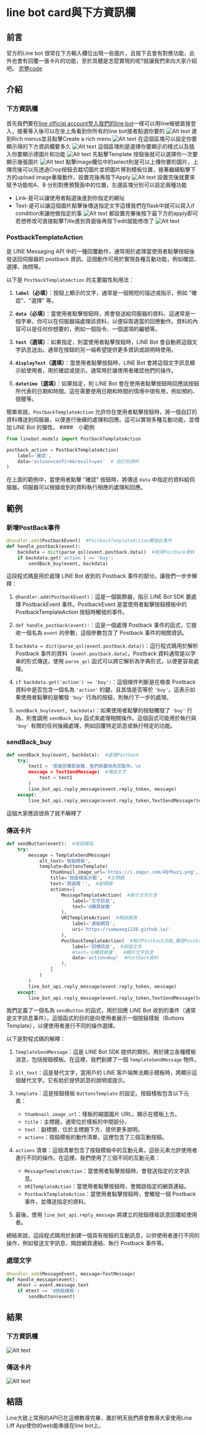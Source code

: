 # line bot card與下方資訊欄
## 前言
官方的Line bot 很常在下方輸入欄位出現一些圖片，且按下去會有對應功能，此外也會有回覆一張卡片的功能，至於具體是怎麼實現的呢?就讓我們來向大家介紹吧。
[完整code]()
## 介紹
### 下方資訊欄
首先我們要在[line official account登入我們的line bot](https://account.line.biz/login?redirectUri=https%3A%2F%2Fmanager.line.biz%2Faccount)一樣可以用line帳號直接登入，接著等入後可以在坐上角看到你所有的line bot接者點選你要的
![Alt text](image.png)
進到Rich menus並且點擊Create a rich menu
![Alt text](image-1.png)
在這個區塊可以設定你要顯示得的下方資訊欄要多久
![Alt text](image-2.png)
這個區塊則是選擇你要顯示的樣式以及插入你要顯示德圖片和功能
![Alt text](image-3.png)
先點擊Template 按鈕後就可以選擇你一次要顯示幾張圖片
![Alt text](image-4.png)
點擊image欄位中的select則是可以上傳你要的圖片，上傳完後可以先透過Crop按鈕去裁切圖片並把圖片移到模板位置，接著繼續點擊下方的upload image重複動作，設置完後再按下Apply
![Alt text](image-6.png)
設置完後就要來賦予功能啦A、B 分別對應預覽面中的位置，左邊區塊分別可以設定兩種功能
* Link-是可以讓使用者點選後進到你指定的網址
* Text-是可以讓這個圖片點擊後傳送指定文字這樣我們在flask中就可以寫入if condition來讓他做指定的事
![Alt text](image-7.png)
都設置完畢後按下最下方的apply即可
若想修改可直接點擊Title進到頁面後再按下edit就能修改了
![Alt text](image-8.png)

### PostbackTemplateAction 
是 LINE Messaging API 中的一種回覆動作，通常用於處理當使用者點擊按鈕後發送回伺服器的 postback 資訊。這個動作可用於實現各種互動功能，例如確認、選擇、詢問等。

以下是 `PostbackTemplateAction` 的主要屬性和用法：

1. **`label`（必填）**：按鈕上顯示的文字，通常是一個簡短的描述或指示，例如 "確認"、"選擇" 等。

2. **`data`（必填）**：當使用者點擊按鈕時，將會發送給伺服器的資料。這通常是一個字串，你可以在伺服器端處理該資料，以便採取適當的回應動作。資料的內容可以是任何你想要的，例如一個指令、一個選項的編號等。

3. **`text`（選填）**：如果指定，則當使用者點擊按鈕時，LINE Bot 會自動將這個文字訊息送出。通常在按鈕的另一端希望提供更多資訊或說明時使用。

4. **`displayText`（選填）**：當使用者點擊按鈕時，LINE Bot 會將這個文字訊息顯示給使用者，用於確認或提示。通常用於讓使用者確認他們的操作。

5. **`datetime`（選填）**：如果指定，則 LINE Bot 會在使用者點擊按鈕時回應該按鈕所代表的日期和時間。這在需要使用日期和時間的情境中很有用，例如預約、提醒等。

簡單來說，`PostbackTemplateAction` 允許你在使用者點擊按鈕時，將一個自訂的資料傳送到伺服器，以便進行後續的處理和回應。這可以實現多種互動功能，並增加 LINE Bot 的彈性。
####　小範例
```python
from linebot.models import PostbackTemplateAction

postback_action = PostbackTemplateAction(
    label='確認',
    data='action=confirm&result=yes'  # 自訂的資料
)
```
在上面的範例中，當使用者點擊 "確認" 按鈕時，將傳送 `data` 中指定的資料給伺服器。伺服器可以根據收到的資料執行相應的處理和回應。


## 範例
### 新增PostBack事件
```python
@handler.add(PostbackEvent)  #PostbackTemplateAction觸發此事件
def handle_postback(event):
    backdata = dict(parse_qsl(event.postback.data))  #取得Postback資料
    if backdata.get('action') == 'buy':
        sendBack_buy(event, backdata)
```
這段程式碼是用於處理 LINE Bot 收到的 Postback 事件的部分。讓我們一步步解釋：

1. `@handler.add(PostbackEvent)`：這是一個裝飾器，指示 LINE Bot SDK 要處理 PostbackEvent 事件。PostbackEvent 是當使用者點擊按鈕模板中的 PostbackTemplateAction 按鈕時觸發的事件。

2. `def handle_postback(event):`：這是一個處理 Postback 事件的函式，它接收一個名為 `event` 的參數，這個參數包含了 Postback 事件的相關資訊。

3. `backdata = dict(parse_qsl(event.postback.data))`：這行程式碼用於解析 Postback 事件的資料（`event.postback.data`）。Postback 資料通常是以字串的形式傳送，使用 `parse_qsl` 函式可以將它解析為字典形式，以便更容易處理。

4. `if backdata.get('action') == 'buy':`：這個條件判斷是在檢查 Postback 資料中是否包含一個名為 `'action'` 的鍵，且其值是否等於 `'buy'`。這表示如果使用者點擊的是觸發 `'buy'` 行為的按鈕，則執行下一步的處理。

5. `sendBack_buy(event, backdata)`：如果使用者點擊的按鈕觸發了 `'buy'` 行為，則會調用 `sendBack_buy` 函式來處理相關操作。這個函式可能用於執行與 `'buy'` 有關的任何後續處理，例如回覆特定訊息或執行特定的功能。

 
### sendBack_buy
```python
def sendBack_buy(event, backdata):  #處理Postback
    try:
        text1 = '感謝您購買披薩，我們將盡快為您製作。\n
        message = TextSendMessage(  #傳送文字
            text = text1
        )
        line_bot_api.reply_message(event.reply_token, message)
    except:
        line_bot_api.reply_message(event.reply_token,TextSendMessage(text='發生錯誤！'))

```
這個大家應該很熟了就不解釋了
### 傳送卡片
```python
def sendButton(event):  #按鈕樣版
    try:
        message = TemplateSendMessage(
            alt_text='按鈕樣板',
            template=ButtonsTemplate(
                thumbnail_image_url='https://i.imgur.com/4QfKuz1.png',  #顯示的圖片
                title='按鈕樣版示範',  #主標題
                text='請選擇：',  #副標題
                actions=[
                    MessageTemplateAction(  #顯示文字計息
                        label='文字訊息',
                        text='@購買披薩'
                    ),
                    URITemplateAction(  #開啟網頁
                        label='連結網頁',
                        uri='https://samwang1228.github.io/'
                    ),
                    PostbackTemplateAction(  #執行Postback功能,觸發Postback事件
                        label='回傳訊息',  #按鈕文字
                        #text='@購買披薩',  #顯示文字訊息
                        data='action=buy'  #Postback資料
                    ),
                ]
            )
        )
        line_bot_api.reply_message(event.reply_token, message)
    except:
        line_bot_api.reply_message(event.reply_token,TextSendMessage(text='發生錯誤！'))

```
我們定義了一個名為 `sendButton` 的函式，用於回應 LINE Bot 收到的事件（通常是文字訊息事件）。這個函式的目的是向使用者展示一個按鈕樣板（Buttons Template），以便使用者進行不同的操作選擇。

以下是對程式碼的解釋：
1. `TemplateSendMessage`：這是 LINE Bot SDK 提供的類別，用於建立各種模板消息，包括按鈕模板。在這裡，我們創建了一個 `TemplateSendMessage` 物件。

2. `alt_text`：這是替代文字，當用戶的 LINE 客戶端無法顯示模板時，將顯示這個替代文字。它有助於提供訊息的說明或提示。

3. `template`：這是按鈕樣板 `ButtonsTemplate` 的設定。按鈕樣板包含以下元素：
   - `thumbnail_image_url`：樣板的縮圖圖片 URL，顯示在模板上方。
   - `title`：主標題，通常位於樣板的中間部分。
   - `text`：副標題，位於主標題下方，提供更多說明。
   - `actions`：按鈕模板的動作清單，這裡包含了三個互動按鈕。
   
4. `actions` 清單：這個清單包含了按鈕模板中的互動元素，這些元素允許使用者進行不同的操作。在這裡，我們使用了三個不同的互動元素：
   - `MessageTemplateAction`：當使用者點擊按鈕時，會發送指定的文字訊息。
   - `URITemplateAction`：當使用者點擊按鈕時，會開啟指定的網頁連結。
   - `PostbackTemplateAction`：當使用者點擊按鈕時，會觸發一個 Postback 事件，並傳送指定的資料。

5. 最後，使用 `line_bot_api.reply_message` 將建立的按鈕樣板訊息回覆給使用者。

總結來說，這段程式碼用於創建一個具有按鈕的互動訊息，以供使用者進行不同的操作，例如發送文字訊息、開啟網頁連結、執行 Postback 事件等。
### 處理文字
```python
@handler.add(MessageEvent, message=TextMessage)
def handle_message(event):
    mtext = event.message.text
    if mtext == '@按鈕樣板':
        sendButton(event)
```
## 結果
### 下方資訊欄
![Alt text](image-9.png)
### 傳送卡片
![Alt text](image-10.png)

## 結語
Line大致上常用的API已在這裡教導完畢，置於明天我們將會教導大家使用Line Liff App使你的web能串接在line bot上。